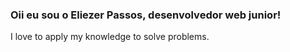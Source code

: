 ### Oii eu sou o Eliezer Passos, desenvolvedor web junior!


I love to apply my knowledge to solve problems.
